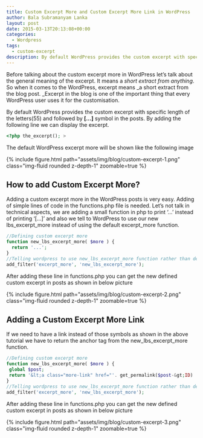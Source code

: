 ```yaml
---
title: Custom Excerpt More and Custom Excerpt More Link in WordPress
author: Bala Subramanyam Lanka
layout: post
date: 2015-03-13T20:13:08+00:00
categories:
  - Wordpress
tags:
  - custom-excerpt
description: By default WordPress provides the custom excerpt with specific length of the letters(55) and followed by **[&#8230;]** symbol in the posts. By adding the following line we can display the excerpt.
---
```

Before talking about the custom excerpt more in WordPress let&#8217;s talk about the general meaning of the excerpt. It means a _short extract from anything_. So when it comes to the WordPress, excerpt means _a short extract from the blog post. _Excerpt in the blog is one of the important thing that every WordPress user uses it for the customisation.

By default WordPress provides the custom excerpt with specific length of the letters(55) and followed by **[&#8230;]** symbol in the posts. By adding the following line we can display the excerpt.

```php
<?php the_excerpt(); >
```

The default WordPress excerpt more will be shown like the following image

{% include figure.html path="assets/img/blog/custom-excerpt-1.png" class="img-fluid rounded z-depth-1" zoomable=true %}

##  How to add Custom Excerpt More?

Adding a custom excerpt more in the WordPress posts is very easy. Adding of simple lines of code in the functions.php file is needed. Let&#8217;s not talk in technical aspects, we are adding a small function in php to print &#8216;&#8230;&#8217; instead of printing &#8216;[&#8230;]&#8217; and also we tell to WordPress  to use our new lbs\_excerpt\_more instead of using the default excerpt_more function.

```php
//Defining custom excerpt more
function new_lbs_excerpt_more( $more ) {
  return '...';
}
//Telling wordpress to use new_lbs_excerpt_more function rather than default one
add_filter('excerpt_more', 'new_lbs_excerpt_more');
```

After adding these line in functions.php you can get the new defined custom excerpt in posts as shown in below picture

{% include figure.html path="assets/img/blog/custom-excerpt-2.png" class="img-fluid rounded z-depth-1" zoomable=true %}


## Adding a Custom Excerpt More Link

If we need to have a link instead of those symbols as shown in the above tutorial we have to return the anchor tag from the new\_lbs\_excerpt_more function.

```php
//Defining custom excerpt more
function new_lbs_excerpt_more( $more ) { 
 global $post;
 return '&lt;a class="more-link" href="'. get_permalink($post-&gt;ID) . '"&gt;'. __('Read More', 'lbs') .'&lt;/a&gt;';
}
//Telling wordpress to use new_lbs_excerpt_more function rather than default one
add_filter('excerpt_more', 'new_lbs_excerpt_more');
```

After adding these line in functions.php you can get the new defined custom excerpt in posts as shown in below picture

{% include figure.html path="assets/img/blog/custom-excerpt-3.png" class="img-fluid rounded z-depth-1" zoomable=true %}
